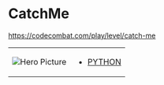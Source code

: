 # CatchMe 

https://codecombat.com/play/level/catch-me
<table>
<tr>
<td>

![Hero Picture](hero.png?raw=true "Hero Picture")

</td>
<td>
<ul>
<li>

[PYTHON](CatchMe.py)

</li>
</td>
</tr>
<table>